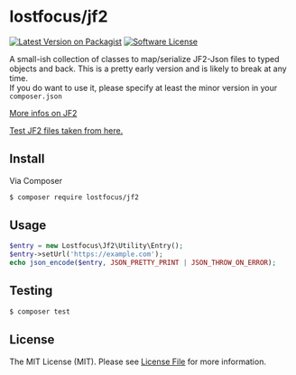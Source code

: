 # lostfocus/jf2

[![Latest Version on Packagist][ico-version]][link-packagist]
[![Software License][ico-license]](LICENSE)

A small-ish collection of classes to map/serialize JF2-Json files to typed objects
and back. This is a pretty early version and is likely to break at any 
time.  
If you do want to use it, please specify at least the minor version in your `composer.json`

[More infos on JF2](https://www.w3.org/TR/jf2/)

[Test JF2 files taken from here.](https://github.com/dissolve/jf2_validator)

## Install

Via Composer

``` bash
$ composer require lostfocus/jf2
```

## Usage

``` php
$entry = new Lostfocus\Jf2\Utility\Entry();
$entry->setUrl('https://example.com');
echo json_encode($entry, JSON_PRETTY_PRINT | JSON_THROW_ON_ERROR);
```

## Testing

``` bash
$ composer test
```

## License

The MIT License (MIT). Please see [License File](LICENSE) for more information.

[ico-version]: https://img.shields.io/packagist/v/lostfocus/jf2.svg
[ico-license]: https://img.shields.io/badge/license-MIT-brightgreen.svg

[link-packagist]: https://packagist.org/packages/lostfocus/jf2
